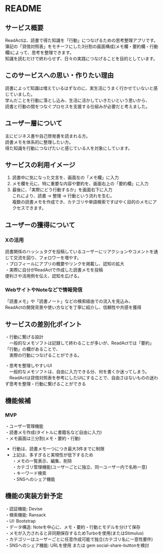 # README

## サービス概要
ReadActは、読書で得た知識を「行動」につなげるための思考整理アプリです。  
簿記の「貸借対照表」をモチーフにした3分割の画面構成(メモ欄・要約欄・行動欄)によって、思考を整理できます。  
知識を読むだけで終わらせず、日々の実践につなげることを目的としています。  

## このサービスへの思い・作りたい理由
読書によって知識は増えているはずなのに、実生活にうまく行かせていないと感じていました。  
学んだことを行動に落とし込み、生活に活かしていきたいという思いから、  
読書と行動の間をつなぐプロセスを支援する仕組みが必要だと考えました。  

## ユーザー層について
主にビジネス書や自己啓発書を読まれる方。  
読書メモを体系的に整理したい方。  
得た知識を行動につなげたいと感じている人を対象にしています。  

## サービスの利用イメージ
1. 読書中に気になった文言を、画面左の「メモ欄」に入力  
2. メモ欄を元に、特に重要な内容や要約を、画面右上の「要約欄」に入力  
3. 最後に、「実際にどう行動するか」を画面右下に入力  
これにより、読書 → 整理 → 行動という流れを生む。  
複数の読書メモを作成でき、カテゴリや単語検索ですばやく目的のメモにアクセスできます。  

## ユーザーの獲得について
### Xの活用
読書関係のハッシュタグを投稿しているユーザーにリアクションやコメントを通じて交流を図り、フォロワーを増やす。  
・プロフィールにアプリの概要やリンクを掲載し、認知の拡大  
・実際に自分がReadActで作成した読書メモを投稿  
便利さや活用例を伝え、認知を広げる。  

### WebサイトやNoteなどで情報発信
「読書メモ」や「読書ノート」などの検索経由での流入を見込み、  
ReadActの開発背景や使い方などを丁寧に紹介し、信頼性や共感を獲得  

## サービスの差別化ポイント
・行動に繋げる設計  
　一般的なメモソフトは記録して終わることが多いが、ReadActでは「要約」「行動」の欄があることで、  
　実際の行動につなげることができる。  

・思考を整理しやすいUI  
　一般的なメモソフトは、自由に入力できる分、何を書くか迷ってしまう。  
　ReadActは貸借対照表を参考にしたUIにすることで、自由さはないものの迷わず思考を整理・行動に繋げることができる  

## 機能候補
### MVP
・ユーザー管理機能  
・読書メモ作成(タイトルに書籍名など自由に入力)  
・メモ画面は三分割(メモ・要約・行動)  
  - 行動は、読書メモ一つにつき最大3件までに制限  
  - 上記は、多すぎると実現性が低下するため  
・メモの一覧表示、編集、削除  
・カテゴリ管理機能(ユーザーごとに独立、同一ユーザー内で名称一意)  
・キーワード検索  
・SNSへのシェア機能  

## 機能の実装方針予定
・認証機能: Devise  
・検索機能: Ransack  
・UI: Bootstrap  
・データ構造: Noteを中心に、メモ・要約・行動とモデルを分けて保存  
・メモが入力されると非同期保存するためTurboを使用(またはStimulus)  
・カテゴリーはユーザーごとに任意作成可能で独立(カテゴリ名に一意性要件)  
・SNSへのシェア機能: URLを使用 または gem social-share-buttonを検討  
